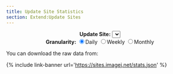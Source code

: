 ```yaml
---
title: Update Site Statistics
section: Extend:Update Sites
---
```


<div id="controls" style="left: auto; right: auto; text-align: center">
<b>Update Site:</b> <select id="site" onchange="updateChart()"></select>
<br>
<b>Granularity:</b>
<input type="radio" id="daily" name="mode" value="daily" checked onchange="updateChart()"><label for="daily">Daily</label>
<input type="radio" id="weekly" name="mode" value="weekly" onchange="updateChart()"><label for="weekly">Weekly</label>
<input type="radio" id="monthly" name="mode" value="monthly" onchange="updateChart()"><label for="monthly">Monthly</label>
</div>

<div id="stats-chart" style="width: 100%;"></div>
<script type="text/javascript">
  function updateChart() {
    var site = document.getElementById('site').value;
    var data = [];
    for (var ds in window.siteStats[site]) {
      data.push([new Date(ds), window.siteStats[site][ds]])
    }
    var days = 1;
    if (document.getElementById('weekly').checked) days = 7;
    else if (document.getElementById('monthly').checked) days = 30;
    new Dygraph(
      document.getElementById("stats-chart"),
      data,
      { rollPeriod: days }
    );
  }
  fetch('https://sites.imagej.net/stats.json')
    .then(response => response.json())
    .then(json => {
      window.siteStats = json;
      // Sort site names.
      var siteNames = []
      for (var site in json) siteNames.push(site);
      siteNames.pop(); // remove '_until'
      siteNames.sort();

      // Add sites as options to dropdown list.
      var siteSelect = document.getElementById('site');
      for (var i in siteNames) {
        var siteOption = new Option();
        siteOption.value = siteOption.innerHTML = siteNames[i];
        if (siteNames[i] === 'Java-8') siteOption.selected = true;
        siteSelect.appendChild(siteOption);
      }

      updateChart();
    });
</script>

You can download the raw data from:

{% include link-banner url='https://sites.imagej.net/stats.json' %}

